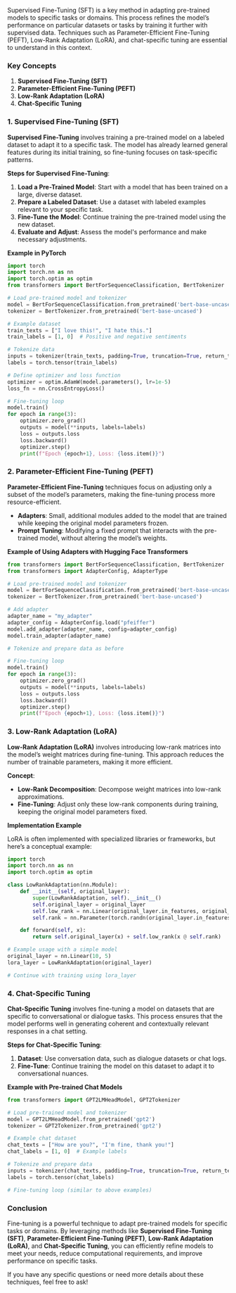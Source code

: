 Supervised Fine-Tuning (SFT) is a key method in adapting pre-trained models to specific tasks or domains. This process refines the model’s performance on particular datasets or tasks by training it further with supervised data. Techniques such as Parameter-Efficient Fine-Tuning (PEFT), Low-Rank Adaptation (LoRA), and chat-specific tuning are essential to understand in this context.

### Key Concepts

1. **Supervised Fine-Tuning (SFT)**
2. **Parameter-Efficient Fine-Tuning (PEFT)**
3. **Low-Rank Adaptation (LoRA)**
4. **Chat-Specific Tuning**

### 1. Supervised Fine-Tuning (SFT)

**Supervised Fine-Tuning** involves training a pre-trained model on a labeled dataset to adapt it to a specific task. The model has already learned general features during its initial training, so fine-tuning focuses on task-specific patterns.

**Steps for Supervised Fine-Tuning**:
1. **Load a Pre-Trained Model**: Start with a model that has been trained on a large, diverse dataset.
2. **Prepare a Labeled Dataset**: Use a dataset with labeled examples relevant to your specific task.
3. **Fine-Tune the Model**: Continue training the pre-trained model using the new dataset.
4. **Evaluate and Adjust**: Assess the model's performance and make necessary adjustments.

**Example in PyTorch**

```python
import torch
import torch.nn as nn
import torch.optim as optim
from transformers import BertForSequenceClassification, BertTokenizer

# Load pre-trained model and tokenizer
model = BertForSequenceClassification.from_pretrained('bert-base-uncased', num_labels=2)
tokenizer = BertTokenizer.from_pretrained('bert-base-uncased')

# Example dataset
train_texts = ["I love this!", "I hate this."]
train_labels = [1, 0]  # Positive and negative sentiments

# Tokenize data
inputs = tokenizer(train_texts, padding=True, truncation=True, return_tensors='pt')
labels = torch.tensor(train_labels)

# Define optimizer and loss function
optimizer = optim.AdamW(model.parameters(), lr=1e-5)
loss_fn = nn.CrossEntropyLoss()

# Fine-tuning loop
model.train()
for epoch in range(3):
    optimizer.zero_grad()
    outputs = model(**inputs, labels=labels)
    loss = outputs.loss
    loss.backward()
    optimizer.step()
    print(f"Epoch {epoch+1}, Loss: {loss.item()}")
```

### 2. Parameter-Efficient Fine-Tuning (PEFT)

**Parameter-Efficient Fine-Tuning** techniques focus on adjusting only a subset of the model’s parameters, making the fine-tuning process more resource-efficient.

- **Adapters**: Small, additional modules added to the model that are trained while keeping the original model parameters frozen.
- **Prompt Tuning**: Modifying a fixed prompt that interacts with the pre-trained model, without altering the model’s weights.

**Example of Using Adapters with Hugging Face Transformers**

```python
from transformers import BertForSequenceClassification, BertTokenizer
from transformers import AdapterConfig, AdapterType

# Load pre-trained model and tokenizer
model = BertForSequenceClassification.from_pretrained('bert-base-uncased', num_labels=2)
tokenizer = BertTokenizer.from_pretrained('bert-base-uncased')

# Add adapter
adapter_name = "my_adapter"
adapter_config = AdapterConfig.load("pfeiffer")
model.add_adapter(adapter_name, config=adapter_config)
model.train_adapter(adapter_name)

# Tokenize and prepare data as before

# Fine-tuning loop
model.train()
for epoch in range(3):
    optimizer.zero_grad()
    outputs = model(**inputs, labels=labels)
    loss = outputs.loss
    loss.backward()
    optimizer.step()
    print(f"Epoch {epoch+1}, Loss: {loss.item()}")
```

### 3. Low-Rank Adaptation (LoRA)

**Low-Rank Adaptation (LoRA)** involves introducing low-rank matrices into the model’s weight matrices during fine-tuning. This approach reduces the number of trainable parameters, making it more efficient.

**Concept**:
- **Low-Rank Decomposition**: Decompose weight matrices into low-rank approximations.
- **Fine-Tuning**: Adjust only these low-rank components during training, keeping the original model parameters fixed.

**Implementation Example**

LoRA is often implemented with specialized libraries or frameworks, but here’s a conceptual example:

```python
import torch
import torch.nn as nn
import torch.optim as optim

class LowRankAdaptation(nn.Module):
    def __init__(self, original_layer):
        super(LowRankAdaptation, self).__init__()
        self.original_layer = original_layer
        self.low_rank = nn.Linear(original_layer.in_features, original_layer.out_features, bias=False)
        self.rank = nn.Parameter(torch.randn(original_layer.in_features, original_layer.out_features))

    def forward(self, x):
        return self.original_layer(x) + self.low_rank(x @ self.rank)

# Example usage with a simple model
original_layer = nn.Linear(10, 5)
lora_layer = LowRankAdaptation(original_layer)

# Continue with training using lora_layer
```

### 4. Chat-Specific Tuning

**Chat-Specific Tuning** involves fine-tuning a model on datasets that are specific to conversational or dialogue tasks. This process ensures that the model performs well in generating coherent and contextually relevant responses in a chat setting.

**Steps for Chat-Specific Tuning**:
1. **Dataset**: Use conversation data, such as dialogue datasets or chat logs.
2. **Fine-Tune**: Continue training the model on this dataset to adapt it to conversational nuances.

**Example with Pre-trained Chat Models**

```python
from transformers import GPT2LMHeadModel, GPT2Tokenizer

# Load pre-trained model and tokenizer
model = GPT2LMHeadModel.from_pretrained('gpt2')
tokenizer = GPT2Tokenizer.from_pretrained('gpt2')

# Example chat dataset
chat_texts = ["How are you?", "I'm fine, thank you!"]
chat_labels = [1, 0]  # Example labels

# Tokenize and prepare data
inputs = tokenizer(chat_texts, padding=True, truncation=True, return_tensors='pt')
labels = torch.tensor(chat_labels)

# Fine-tuning loop (similar to above examples)
```

### Conclusion

Fine-tuning is a powerful technique to adapt pre-trained models for specific tasks or domains. By leveraging methods like **Supervised Fine-Tuning (SFT)**, **Parameter-Efficient Fine-Tuning (PEFT)**, **Low-Rank Adaptation (LoRA)**, and **Chat-Specific Tuning**, you can efficiently refine models to meet your needs, reduce computational requirements, and improve performance on specific tasks.

If you have any specific questions or need more details about these techniques, feel free to ask!